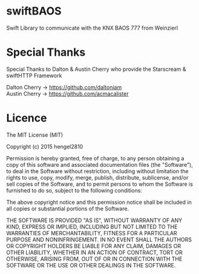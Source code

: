 # swiftBAOS

Swift Library to communicate with the KNX BAOS 777 from Weinzierl

# Special Thanks

Special Thanks to Dalton & Austin Cherry who provide the Starscream & swiftHTTP Framework

Dalton Cherry -> https://github.com/daltoniam <br>
Austin Cherry -> https://github.com/acmacalister

# Licence

The MIT License (MIT)

Copyright (c) 2015 hengel2810

Permission is hereby granted, free of charge, to any person obtaining a copy
of this software and associated documentation files (the "Software"), to deal
in the Software without restriction, including without limitation the rights
to use, copy, modify, merge, publish, distribute, sublicense, and/or sell
copies of the Software, and to permit persons to whom the Software is
furnished to do so, subject to the following conditions:

The above copyright notice and this permission notice shall be included in all
copies or substantial portions of the Software.

THE SOFTWARE IS PROVIDED "AS IS", WITHOUT WARRANTY OF ANY KIND, EXPRESS OR
IMPLIED, INCLUDING BUT NOT LIMITED TO THE WARRANTIES OF MERCHANTABILITY,
FITNESS FOR A PARTICULAR PURPOSE AND NONINFRINGEMENT. IN NO EVENT SHALL THE
AUTHORS OR COPYRIGHT HOLDERS BE LIABLE FOR ANY CLAIM, DAMAGES OR OTHER
LIABILITY, WHETHER IN AN ACTION OF CONTRACT, TORT OR OTHERWISE, ARISING FROM,
OUT OF OR IN CONNECTION WITH THE SOFTWARE OR THE USE OR OTHER DEALINGS IN THE
SOFTWARE.


